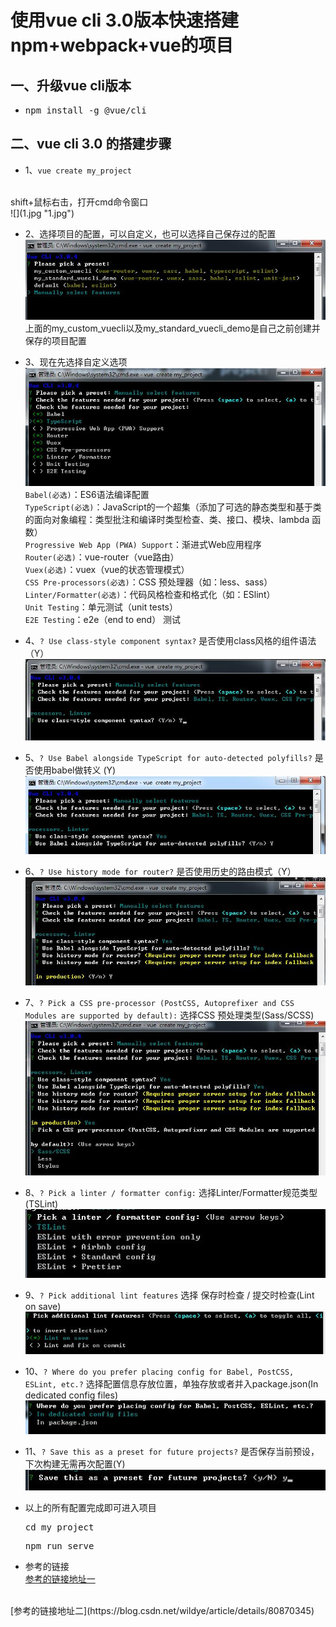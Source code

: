 # 使用vue cli 3.0版本快速搭建npm+webpack+vue的项目

## 一、升级vue cli版本
* <pre>npm install -g @vue/cli</pre>
## 二、vue cli 3.0 的搭建步骤
* 1、`vue create my_project`
 <br>
  shift+鼠标右击，打开cmd命令窗口
  <br>
  ![](1.jpg "1.jpg")

* 2、选择项目的配置，可以自定义，也可以选择自己保存过的配置
  ![](2.jpg "2.jpg")
  <br>
  上面的my_custom_vuecli以及my_standard_vuecli_demo是自己之前创建并保存的项目配置

* 3、现在先选择自定义选项
  ![](3.jpg "3.jpg")
  <br>
  `Babel(必选)`：ES6语法编译配置
  <br>
  `TypeScript(必选)`：JavaScript的一个超集（添加了可选的静态类型和基于类的面向对象编程：类型批注和编译时类型检查、类、接口、模块、lambda 函数）
  <br>
  `Progressive Web App (PWA) Support`：渐进式Web应用程序
  <br>
  `Router(必选)`：vue-router（vue路由）
  <br>
  `Vuex(必选)`：vuex（vue的状态管理模式）
  <br>
  `CSS Pre-processors(必选)`：CSS 预处理器（如：less、sass）
  <br>
  `Linter/Formatter(必选)`：代码风格检查和格式化（如：ESlint）
  <br>
  `Unit Testing`：单元测试（unit tests）
  <br>
  `E2E Testing`：e2e（end to end） 测试

* 4、`? Use class-style component syntax?` 是否使用class风格的组件语法（Y）
  ![](5.jpg "5.jpg")

* 5、`? Use Babel alongside TypeScript for auto-detected polyfills?` 是否使用babel做转义 (Y)
  ![](6.jpg "6.jpg")

* 6、`? Use history mode for router?` 是否使用历史的路由模式（Y）
  ![](7.jpg "7.jpg")

* 7、`? Pick a CSS pre-processor (PostCSS, Autoprefixer and CSS Modules are supported by default):` 选择CSS 预处理类型(Sass/SCSS)<br>
  ![](8.jpg "8.jpg")

* 8、`? Pick a linter / formatter config:` 选择Linter/Formatter规范类型(TSLint)
  ![](9.jpg "9.jpg")

* 9、`? Pick additional lint features` 选择 保存时检查 / 提交时检查(Lint on save) 
  ![](10.jpg "10.jpg")

* 10、`? Where do you prefer placing config for Babel, PostCSS, ESLint, etc.?` 选择配置信息存放位置，单独存放或者并入package.json(In dedicated config files)
  ![](11.jpg "11.jpg")

* 11、`? Save this as a preset for future projects?` 是否保存当前预设，下次构建无需再次配置(Y)
  ![](12.jpg "12.jpg")

* 以上的所有配置完成即可进入项目
  <br>
  <pre>cd my_project</pre>
  <pre>npm run serve</pre>

* 参考的链接
  <br>
 [参考的链接地址一](https://www.jb51.net/article/138703.htm)
 <br>
 [参考的链接地址二](https://blog.csdn.net/wildye/article/details/80870345)
  

  

  
